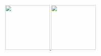 <div align="center">
  <a href="https://github.com/gbarth">
  <img height="140em" src="https://github-readme-stats.vercel.app/api?username=gbarth&show_icons=true&theme=dark&include_all_commits=true&count_private=true"/>
  <img height="140em" src="https://github-readme-stats.vercel.app/api/top-langs/?username=gbarth&layout=compact&langs_count=7&theme=dark"/>
</div>
